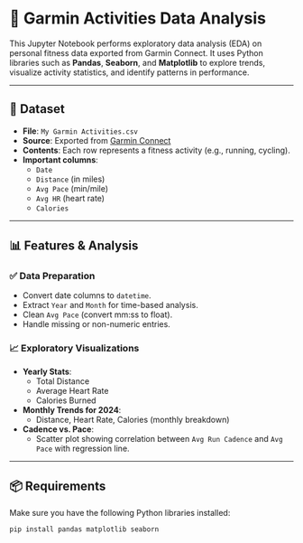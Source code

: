 # 🏃 Garmin Activities Data Analysis

This Jupyter Notebook performs exploratory data analysis (EDA) on personal fitness data exported from Garmin Connect. It uses Python libraries such as **Pandas**, **Seaborn**, and **Matplotlib** to explore trends, visualize activity statistics, and identify patterns in performance.

---

## 📁 Dataset

- **File**: `My Garmin Activities.csv`
- **Source**: Exported from [Garmin Connect](https://connect.garmin.com/)
- **Contents**: Each row represents a fitness activity (e.g., running, cycling).
- **Important columns**:
  - `Date`
  - `Distance` (in miles)
  - `Avg Pace` (min/mile)
  - `Avg HR` (heart rate)
  - `Calories`
---

## 📊 Features & Analysis

### ✅ Data Preparation
- Convert date columns to `datetime`.
- Extract `Year` and `Month` for time-based analysis.
- Clean `Avg Pace` (convert mm:ss to float).
- Handle missing or non-numeric entries.

### 📈 Exploratory Visualizations
- **Yearly Stats**:
  - Total Distance
  - Average Heart Rate
  - Calories Burned
- **Monthly Trends for 2024**:
  - Distance, Heart Rate, Calories (monthly breakdown)
- **Cadence vs. Pace**:
  - Scatter plot showing correlation between `Avg Run Cadence` and `Avg Pace` with regression line.
---

## 📦 Requirements

Make sure you have the following Python libraries installed:

```bash
pip install pandas matplotlib seaborn
